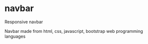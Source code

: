 # navbar

Responsive navbar

Navbar made from html, css, javascript, bootstrap web programming languages
